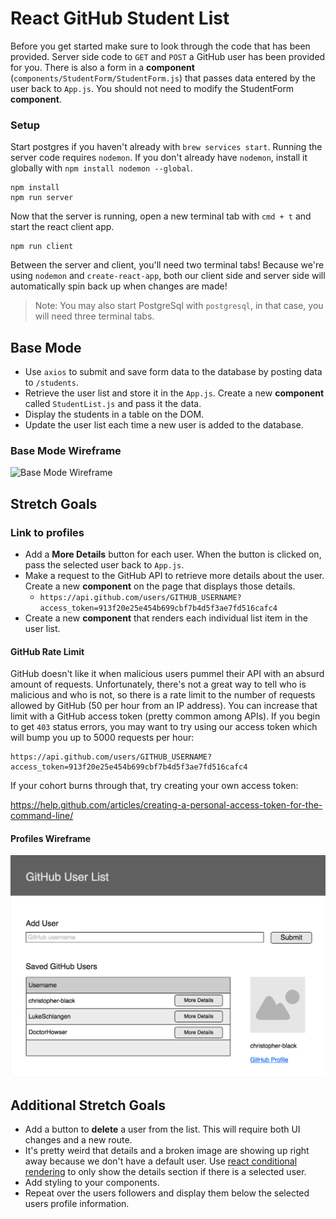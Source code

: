 # React GitHub Student List

Before you get started make sure to look through the code that has been provided. Server side code to `GET` and `POST` a GitHub user has been provided for you. There is also a form in a **component** (`components/StudentForm/StudentForm.js`) that passes data entered by the user back to `App.js`. You should not need to modify the StudentForm **component**.

### Setup

Start postgres if you haven't already with `brew services start`. Running the server code requires `nodemon`. If you don't already have `nodemon`, install it globally with `npm install nodemon --global`.

```
npm install
npm run server
```

Now that the server is running, open a new terminal tab with `cmd + t` and start the react client app.

```
npm run client
```

Between the server and client, you'll need two terminal tabs! Because we're using `nodemon` and `create-react-app`, both our client side and server side will automatically spin back up when changes are made!

> Note: You may also start PostgreSql with `postgresql`, in that case, you will need three terminal tabs.

## Base Mode

- Use `axios` to submit and save form data to the database by posting data to `/students`.
- Retrieve the user list and store it in the `App.js`. Create a new **component** called `StudentList.js` and pass it the data. 
- Display the students in a table on the DOM.
- Update the user list each time a new user is added to the database.

### Base Mode Wireframe

![Base Mode Wireframe](wireframes/base_mode.png)

## Stretch Goals

### Link to profiles

- Add a **More Details** button for each user. When the button is clicked on, pass the selected user back to `App.js`.
- Make a request to the GitHub API to retrieve more details about the user. Create a new **component** on the page that displays those details.
   - `https://api.github.com/users/GITHUB_USERNAME?access_token=913f20e25e454b699cbf7b4d5f3ae7fd516cafc4`
- Create a new **component** that renders each individual list item in the user list.

#### GitHub Rate Limit

GitHub doesn't like it when malicious users pummel their API with an absurd amount of requests. Unfortunately, there's not a great way to tell who is malicious and who is not, so there is a rate limit to the number of requests allowed by GitHub (50 per hour from an IP address). You can increase that limit with a GitHub access token (pretty common among APIs). If you begin to get `403` status errors, you may want to try using our access token which will bump you up to 5000 requests per hour:

```
https://api.github.com/users/GITHUB_USERNAME?access_token=913f20e25e454b699cbf7b4d5f3ae7fd516cafc4
```

If your cohort burns through that, try creating your own access token:

https://help.github.com/articles/creating-a-personal-access-token-for-the-command-line/

#### Profiles Wireframe

![Stretch Goals Wireframe](wireframes/stretch_goals.png)

## Additional Stretch Goals

- Add a button to **delete** a user from the list. This will require both UI changes and a new route.
- It's pretty weird that details and a broken image are showing up right away because we don't have a default user. Use [react conditional rendering](https://reactjs.org/docs/conditional-rendering.html) to only show the details section if there is a selected user.
- Add styling to your components.
- Repeat over the users followers and display them below the selected users profile information.
